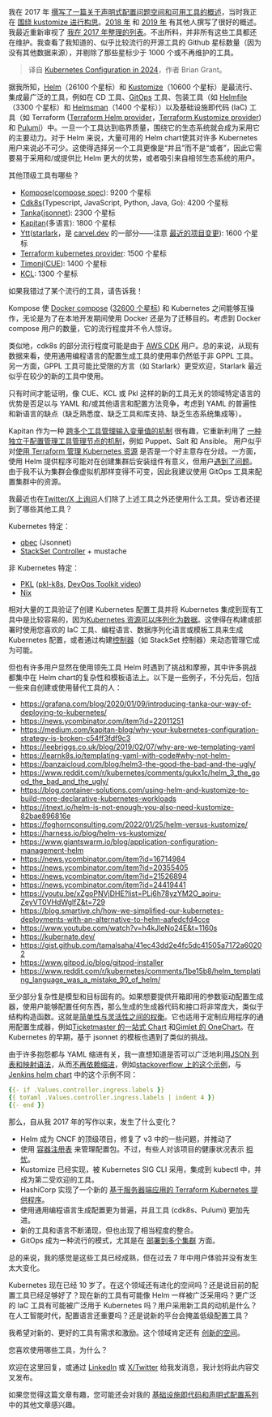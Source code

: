 
<!--
title: 2024年Kubernetes配置
cover: ./cover.png
-->

我在 2017 年 [撰写了一篇关于声明式配置问题空间和可用工具的概述](https://github.com/kubernetes/design-proposals-archive/blob/main/architecture/declarative-application-management.md)，当时我正在 [围绕 kustomize 进行构思](https://github.com/kubernetes/kubectl/pull/65)。[2018 年](https://leebriggs.co.uk/blog/2018/05/08/kubernetes-config-mgmt) 和 [2019 年](https://blog.argoproj.io/the-state-of-kubernetes-configuration-management-d8b06c1205) 有其他人撰写了很好的概述。我最近重新审视了 [我在 2017 年整理的列表](https://docs.google.com/spreadsheets/d/1FCgqz1Ci7_VCz_wdh8vBitZ3giBtac_H8SBw4uxnrsE/edit#gid=0)。不出所料，并非所有这些工具都还在维护。我查看了我知道的、似乎比较流行的开源工具的 Github 星标数量（因为没有其他数据来源），并剔除了那些星标少于 1000 个或不再维护的工具。


> 译自 [Kubernetes Configuration in 2024](https://itnext.io/kubernetes-configuration-in-2024-434abc7a5a1b)，作者 Brian Grant。

据我所知，[Helm](https://github.com/helm/helm)（26100 个星标）和 [Kustomize](https://kustomize.io/)（10600 个星标）是最流行、集成最广泛的工具，例如在 CD 工具、[GitOps](https://medium.com/@bgrant0607/is-gitops-actually-useful-a1c851ba99d8) 工具、包装工具（如 [Helmfile](https://github.com/helmfile/helmfile)（3300 个星标）和 [Helmsman](https://github.com/Praqma/helmsman)（1400 个星标））以及基础设施即代码 (IaC) 工具（如 Terraform ([Terraform Helm provider](https://github.com/hashicorp/terraform-provider-helm)，[Terraform Kustomize provider](https://registry.terraform.io/providers/kbst/kustomization/latest/docs)) 和 [Pulumi](https://github.com/pulumi/pulumi-kubernetes?tab=readme-ov-file#deploying-a-helm-chart)）中。一旦一个工具达到临界质量，围绕它的生态系统就会成为采用它的主要动力。对于 Helm 来说，大量可用的 Helm chart使其对许多 Kubernetes 用户来说必不可少。这使得选择另一个工具更像是“并且”而不是“或者”，因此它需要易于采用和/或提供比 Helm 更大的优势，或者吸引来自相邻生态系统的用户。

其他顶级工具有哪些？

* [Kompose](https://github.com/kubernetes/kompose)([compose spec](https://compose-spec.io/)): 9200 个星标
* [Cdk8s](http://cdk8s.io)(Typescript, JavaScript, Python, Java, Go): 4200 个星标
* [Tanka](https://github.com/grafana/tanka)([jsonnet](https://jsonnet.org/)): 2300 个星标
* [Kapitan](https://github.com/kapicorp/kapitan)(多语言): 1800 个星标
* [Ytt](https://github.com/carvel-dev/ytt)([starlark](https://github.com/bazelbuild/starlark)，是 [carvel.dev](https://carvel.dev/) 的一部分——注意 [最近的项目变更](https://www.youtube.com/watch?v=6Fp_ysDd-z0)): 1600 个星标
* [Terraform kubernetes provider](https://github.com/hashicorp/terraform-provider-kubernetes): 1500 个星标
* [Timoni](http://timoni.sh)([CUE](http://cuelang.org)): 1400 个星标
* [KCL](https://github.com/kcl-lang/kcl): 1300 个星标

如果我错过了某个流行的工具，请告诉我！

Kompose 使 [Docker compose](https://docs.docker.com/compose/) ([32600 个星标](https://github.com/docker/compose)) 和 Kubernetes 之间能够互操作，无论是为了在本地开发期间使用 Docker 还是为了迁移目的。考虑到 Docker compose 用户的数量，它的流行程度并不令人惊讶。

类似地，cdk8s 的部分流行程度可能是由于 [AWS CDK](https://aws.amazon.com/cdk/) 用户。总的来说，从现有数据来看，使用通用编程语言的配置生成工具的使用率仍然低于非 GPPL 工具。另一方面，GPPL 工具可能比受限的方言（如 Starlark）更受欢迎，Starlark 最近似乎在较少的新的工具中使用。

只有时间才能证明，像 CUE、KCL 或 Pkl 这样的新的工具无关的领域特定语言的优势是否足以与 YAML 和/或其他语言和配置方法竞争，考虑到 YAML 的普遍性和新语言的缺点（缺乏熟悉度、缺乏工具和库支持、缺乏生态系统集成等）。

Kapitan 作为一种 [跨多个工具管理输入变量值的机制](https://kapitan.dev/pages/blog/04/12/2022/kapitan-logo-5-years-of-kapitan/#with-kapitan) 很有趣，它重新利用了 [一种独立于配置管理工具管理节点的机制](https://reclass.pantsfullofunix.net/)，例如 Puppet、Salt 和 Ansible。
用户似乎对[使用 Terraform 管理 Kubernetes 资源](https://www.reddit.com/r/Terraform/comments/120g6l5/to_terraform_or_not_to_terraform_kubernetes/) 是否是一个好主意存在分歧。一方面，使用 Helm 提供程序可能对在创建集群后安装组件有意义，但用户[遇到了问题](https://www.reddit.com/r/kubernetes/comments/cq5bof/anyone_using_terraformhelmprovider_to_deploy/)。由于我不认为集群会像虚拟机那样变得不可变，因此我建议使用 GitOps 工具来配置集群中的资源。

我最近也在[Twitter/X 上询问](https://twitter.com/bgrant0607/status/1787702594229707119)人们除了上述工具之外还使用什么工具。受访者还提到了哪些其他工具？

Kubernetes 特定：

* [qbec](https://github.com/splunk/qbec) (Jsonnet)
* [StackSet Controller](https://github.com/zalando-incubator/stackset-controller) + mustache

非 Kubernetes 特定：

- [PKL](https://github.com/apple/pkl) ([pkl-k8s](https://github.com/apple/pkl-k8s), [DevOps Toolkit video](https://www.youtube.com/watch?v=Nm1ioWPRRVQ))
- [Nix](https://www.youtube.com/watch?v=SEA1Qm8K4gY)

相对大量的工具验证了创建 Kubernetes 配置工具并将 Kubernetes 集成到现有工具中是比较容易的，因为[Kubernetes 资源可以序列化为数据](https://medium.com/@bgrant0607/on-using-the-kubernetes-resource-model-for-declarative-configuration-a5dd11b99546)。这使得在构建或部署时使用您喜欢的 IaC 工具、编程语言、数据序列化语言或模板工具来生成 Kubernetes 配置，或者通过构建[控制器](https://kubernetes.io/docs/concepts/architecture/controller/)（如 StackSet 控制器）来动态管理它成为可能。

但也有许多用户显然在使用领先工具 Helm 时遇到了挑战和摩擦，其中许多挑战都集中在 Helm chart的复杂性和模板语法上。以下是一些例子，不分先后，包括一些来自创建或使用替代工具的人：


- https://grafana.com/blog/2020/01/09/introducing-tanka-our-way-of-deploying-to-kubernetes/
- https://news.ycombinator.com/item?id=22011251
- https://medium.com/kapitan-blog/why-your-kubernetes-configuration-strategy-is-broken-c54ff3fdf9c3
- https://leebriggs.co.uk/blog/2019/02/07/why-are-we-templating-yaml
- https://learnk8s.io/templating-yaml-with-code#why-not-helm-
- https://banzaicloud.com/blog/helm3-the-good-the-bad-and-the-ugly/
- https://www.reddit.com/r/kubernetes/comments/gukx1c/helm_3_the_good_the_bad_and_the_ugly/
- https://blog.container-solutions.com/using-helm-and-kustomize-to-build-more-declarative-kubernetes-workloads
- https://itnext.io/helm-is-not-enough-you-also-need-kustomize-82bae896816e
- https://foghornconsulting.com/2022/01/25/helm-versus-kustomize/
- https://harness.io/blog/helm-vs-kustomize/
- https://www.giantswarm.io/blog/application-configuration-management-helm
- https://news.ycombinator.com/item?id=16714984
- https://news.ycombinator.com/item?id=20355405
- https://news.ycombinator.com/item?id=21526894
- https://news.ycombinator.com/item?id=24419441
- https://youtu.be/xZgoPNVjDHE?list=PLj6h78yzYM2O_aoiru-ZeyVT0VHdWglfZ&t=729
- https://blog.smartive.ch/how-we-simplified-our-kubernetes-deployments-with-an-alternative-to-helm-aafedcfd4cce
- https://www.youtube.com/watch?v=h4kJleNo24E&t=1160s
- https://kubernate.dev/
- https://gist.github.com/tamalsaha/41ec43dd2e4fc5dc41505a7172a60202
- https://www.gitpod.io/blog/gitpod-installer
- https://www.reddit.com/r/kubernetes/comments/1be15b8/helm_templating_language_was_a_mistake_90_of_helm/

至少部分复杂性是模型和目标固有的。如果想要提供开箱即用的参数驱动配置生成器，使用户能够配置任何东西，那么生成的生成器代码和接口将非常庞大，类似于结构构造函数。这就是[简单性与灵活性之间的权衡](https://medium.com/@bgrant0607/the-tension-between-flexibility-and-simplicity-in-infrastructure-as-code-6cec841e3d16)。它也适用于定制应用程序的通用配置生成器，例如[Ticketmaster 的一站式 Chart](https://youtu.be/HzJ9ycX1h0c) 和[Gimlet 的 OneChart](https://github.com/gimlet-io/onechart)。在 Kubernetes 的早期，基于 jsonnet 的模板也遇到了类似的挑战。

由于许多抱怨都与 YAML 缩进有关，我一直想知道是否可以广泛地利用[JSON 列表和映射语法](https://helm.sh/docs/chart_template_guide/yaml_techniques/#yaml-is-a-superset-of-json)，从而[不再依赖缩进](https://medium.com/@kasunbg/write-yaml-without-indentation-via-curly-braces-3c05ae8700ce)，例如[stackoverflow 上的这个示例](https://stackoverflow.com/questions/72314961/helm-convert-map-type-data-into-json-object)，与[Jenkins helm chart](https://github.com/jenkinsci/helm-charts/blob/main/charts/jenkins/templates/jenkins-controller-ingress.yaml) 中的这个示例不同：

```yaml
{{- if .Values.controller.ingress.labels }}
{{ toYaml .Values.controller.ingress.labels | indent 4 }}
{{- end }}
```

那么，自从我 2017 年的写作以来，发生了什么变化？

- Helm 成为 CNCF 的顶级项目，修复了 v3 中的一些问题，并推动了
- 使用 [容器注册表](https://github.com/oras-project/oras) 来管理配置包。不过，有些人对该项目的健康状况表示 [担忧](https://www.youtube.com/watch?v=-ny_SXusAks)。
- Kustomize 已经实现，被 Kubernetes SIG CLI 采用，集成到 kubectl 中，并成为第二受欢迎的工具。
- HashiCorp 实现了一个新的 [基于服务器端应用的 Terraform Kubernetes 提供程序](https://www.hashicorp.com/blog/deploy-any-resource-with-the-new-kubernetes-provider-for-hashicorp-terraform)。
- 使用通用编程语言生成配置更为普遍，并且工具 (cdk8s、Pulumi) 更加先进。
- 新的工具和语言不断涌现，但也出现了相当程度的整合。
- GitOps 成为一种流行的模式，尤其是在 [部署到多个集群](https://medium.com/@bgrant0607/is-gitops-actually-useful-a1c851ba99d8) 方面。

总的来说，我的感觉是这些工具已经成熟，但在过去 7 年中用户体验并没有发生太大变化。

Kubernetes 现在已经 10 岁了。在这个领域还有进化的空间吗？还是说目前的配置工具已经足够好了？现在新的工具有可能像 Helm 一样被广泛采用吗？更广泛的 IaC 工具有可能被广泛用于 Kubernetes 吗？用户采用新工具的动机是什么？在人工智能时代，配置语言还重要吗？还是说新的平台会掩盖低级配置工具？

我希望对新的、更好的工具有需求和激励。这个领域肯定还有 [创新的空间](https://medium.com/@bgrant0607/reflections-on-declarative-configuration-c2fe1c1e50d5)。

您喜欢使用哪些工具，为什么？

欢迎在这里回复，或通过 [LinkedIn](https://www.linkedin.com/in/bgrant0607/) 或 [X/Twitter](https://x.com/bgrant0607/) 给我发消息，我计划将此内容交叉发布。

如果您觉得这篇文章有趣，您可能还会对我的 [基础设施即代码和声明式配置系列](https://medium.com/@bgrant0607/list/infrastructure-as-code-and-declarative-configuration-8c441ae74836) 中的其他文章感兴趣。